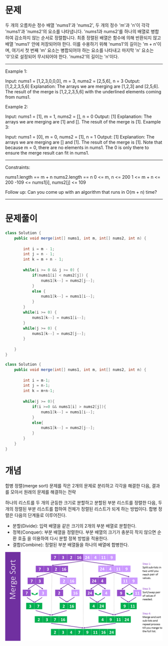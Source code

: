 # 문제

두 개의 오름차순 정수 배열 'nums1'과 'nums2', 두 개의 정수 'm'과 'n'이 각각 'nums1'과 'nums2'의 요소를 나타냅니다.
'nums1과 nums2'를 하나의 배열로 병합하여 감소하지 않는 순서로 정렬합니다.
최종 정렬된 배열은 함수에 의해 반환되지 않고 배열 'nums1' 안에 저장되어야 한다. 
이를 수용하기 위해 'nums1'의 길이는 'm + n'이며, 여기서 첫 번째 'm' 요소는 병합되어야 하는 요소를 나타내고 마지막 'n' 요소는 '0'으로 설정되어 무시되어야 한다. 'nums2'의 길이는 'n'이다.

---

Example 1:

Input: nums1 = [1,2,3,0,0,0], m = 3, nums2 = [2,5,6], n = 3
Output: [1,2,2,3,5,6]
Explanation: The arrays we are merging are [1,2,3] and [2,5,6].
The result of the merge is [1,2,2,3,5,6] with the underlined elements coming from nums1.

Example 2:

Input: nums1 = [1], m = 1, nums2 = [], n = 0
Output: [1]
Explanation: The arrays we are merging are [1] and [].
The result of the merge is [1].
Example 3:

Input: nums1 = [0], m = 0, nums2 = [1], n = 1
Output: [1]
Explanation: The arrays we are merging are [] and [1].
The result of the merge is [1].
Note that because m = 0, there are no elements in nums1. The 0 is only there to ensure the merge result can fit in nums1.

---

Constraints:

nums1.length == m + n
nums2.length == n
0 <= m, n <= 200
1 <= m + n <= 200
-109 <= nums1[i], nums2[j] <= 109

Follow up: Can you come up with an algorithm that runs in O(m + n) time?

---

# 문제풀이
```java
class Solution {
    public void merge(int[] nums1, int m, int[] nums2, int n) {

        int i = m - 1;
        int j = n - 1;
        int k = m + n - 1;

        while(i >= 0 && j >= 0) {
            if(nums1[i] < nums2[j]) {
                nums1[k--] = nums2[j--];
            }
            else {
                nums1[k--] = nums1[i--];
            }
        }
        while(i >= 0) {
            nums1[k--] = nums1[i--];
        }
        while(j >= 0) {
            nums1[k--] = nums2[j--];
        }
        
    }
}
```

```java
class Solution {
    public void merge(int[] nums1, int m, int[] nums2, int n) {

        int i = m-1;
        int j = n-1;
        int k = m+n-1;

        while(j >= 0){
            if(i >=0 && nums1[i] > nums2[j]){
                nums1[k--] = nums1[i--];
            } 
            else{
                nums1[k--] = nums2[j--];
            }
        }
    }
}
```

# 개념

합병 정렬(merge sort)
문제를 작은 2개의 문제로 분리하고 각각을 해결한 다음, 결과를 모아서 원래의 문제를 해결하는 전략

하나의 리스트를 두 개의 균등한 크기로 분할하고 분할된 부분 리스트를 정렬한 다음, 두 개의 정렬된 부분 리스트를 합하여 전체가 정렬된 리스트가 되게 하는 방법이다.
합병 정렬은 다음의 단계들로 이루어진다.
- 분할(Divide): 입력 배열을 같은 크기의 2개의 부분 배열로 분할한다.
- 정복(Conquer): 부분 배열을 정렬한다. 부분 배열의 크기가 충분히 작지 않으면 순환 호출 을 이용하여 다시 분할 정복 방법을 적용한다.
- 결합(Combine): 정렬된 부분 배열들을 하나의 배열에 합병한다.

![img.png](img.png)

